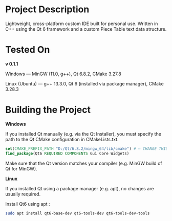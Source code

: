 # **Project Description**

Lightweight, cross-platform custom IDE built for personal use.
Written in C++ using the Qt 6 framework and a custom Piece Table text data structure.

# **Tested On**
**v 0.1.1**

Windows — MinGW (11.0, g++), Qt 6.8.2, CMake 3.27.8

Linux (Ubuntu) — g++ 13.3.0, Qt 6 (installed via package manager), CMake 3.28.3

# **Building the Project**

**Windows**

If you installed Qt manually (e.g. via the Qt Installer), you must specify the path to the Qt CMake configuration in CMakeLists.txt.

```cmake
set(CMAKE_PREFIX_PATH "D:/Qt/6.8.2/mingw_64/lib/cmake") # ← CHANGE THIS LINE
find_package(Qt6 REQUIRED COMPONENTS Gui Core Widgets)
```
Make sure that the Qt version matches your compiler (e.g. MinGW build of Qt for MinGW).

**Linux**

If you installed Qt using a package manager (e.g. apt), no changes are usually required.

Install Qt6 using apt :

```bash
sudo apt install qt6-base-dev qt6-tools-dev qt6-tools-dev-tools
```
